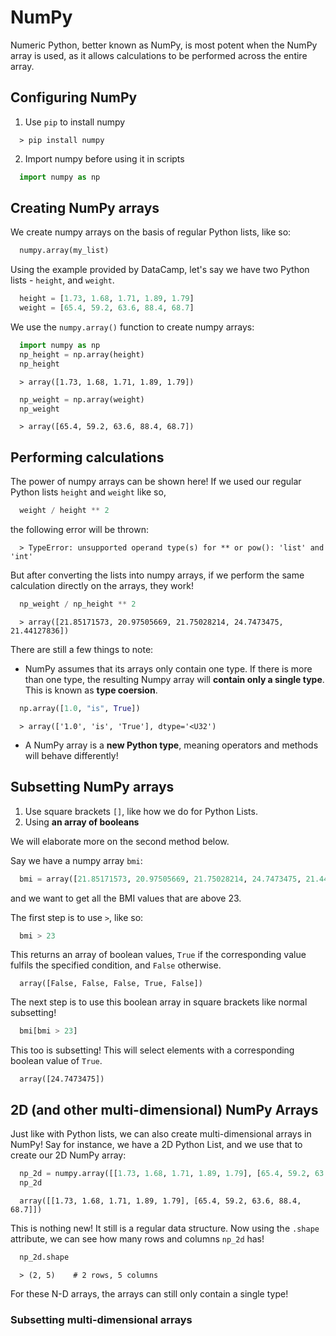 # NumPy

Numeric Python, better known as NumPy, is most potent when the NumPy array is used, as it allows calculations to be performed
across the entire array.

## Configuring NumPy

1. Use `pip` to install numpy
```console
  > pip install numpy
```
2. Import numpy before using it in scripts
```python
  import numpy as np
```

## Creating NumPy arrays

We create numpy arrays on the basis of regular Python lists, like so:
```python
  numpy.array(my_list)
```

Using the example provided by DataCamp, let's say we have two Python lists - `height`, and `weight`.
```python
  height = [1.73, 1.68, 1.71, 1.89, 1.79]
  weight = [65.4, 59.2, 63.6, 88.4, 68.7]
```

We use the `numpy.array()` function to create numpy arrays:
```python
  import numpy as np
  np_height = np.array(height)
  np_height
```
```console
  > array([1.73, 1.68, 1.71, 1.89, 1.79])
```
```python
  np_weight = np.array(weight)
  np_weight
```
```console
  > array([65.4, 59.2, 63.6, 88.4, 68.7])
```

## Performing calculations

The power of numpy arrays can be shown here! If we used our regular Python lists `height` and `weight` like so,
```python
  weight / height ** 2
```
the following error will be thrown:
```console
  > TypeError: unsupported operand type(s) for ** or pow(): 'list' and 'int'
```

But after converting the lists into numpy arrays, if we perform the same calculation directly on the arrays, they work!
```python
  np_weight / np_height ** 2
```
```console
  > array([21.85171573, 20.97505669, 21.75028214, 24.7473475, 21.44127836])
```

There are still a few things to note:
- NumPy assumes that its arrays only contain one type. If there is more than one type, the resulting Numpy array will **contain only a single type**. This is known as **type coersion**.
```python
  np.array([1.0, "is", True])
```
```console
  > array(['1.0', 'is', 'True'], dtype='<U32')
```
- A NumPy array is a **new Python type**, meaning operators and methods will behave differently!

## Subsetting NumPy arrays

1. Use square brackets `[]`, like how we do for Python Lists.
2. Using **an array of booleans**

We will elaborate more on the second method below.

Say we have a numpy array `bmi`:
```python
  bmi = array([21.85171573, 20.97505669, 21.75028214, 24.7473475, 21.44127836])
```
and we want to get all the BMI values that are above 23.

The first step is to use `>`, like so:
```python
  bmi > 23
```
This returns an array of boolean values, `True` if the corresponding value fulfils the specified condition, and `False` otherwise.
```console
  array([False, False, False, True, False])
```

The next step is to use this boolean array in square brackets like normal subsetting!
```python
  bmi[bmi > 23]
```
This too is subsetting! This will select elements with a corresponding boolean value of `True`.
```console
  array([24.7473475])
```

## 2D (and other multi-dimensional) NumPy Arrays

Just like with Python lists, we can also create multi-dimensional arrays in NumPy! Say for instance, we have a 2D Python List, and we use that to create our 2D NumPy array:
```python
  np_2d = numpy.array([[1.73, 1.68, 1.71, 1.89, 1.79], [65.4, 59.2, 63.6, 88.4, 68.7]])
  np_2d
```
```console
  array([[1.73, 1.68, 1.71, 1.89, 1.79], [65.4, 59.2, 63.6, 88.4, 68.7]])
```
This is nothing new! It still is a regular data structure. Now using the `.shape` attribute, we can see how many rows and columns `np_2d` has!
```python
  np_2d.shape
```
```console
  > (2, 5)    # 2 rows, 5 columns
```

For these N-D arrays, the arrays can still only contain a single type!

### Subsetting multi-dimensional arrays


